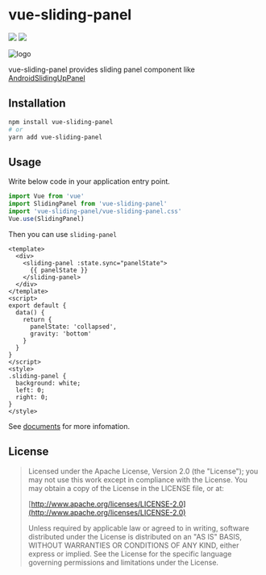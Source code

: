 # vue-sliding-panel
![](https://badge.fury.io/js/vue-sliding-panel.svg)
![](https://img.shields.io/npm/l/vue-sliding-panel)

![logo](https://user-images.githubusercontent.com/17082836/63780877-cb199300-c923-11e9-9404-04b19c66c959.png)

vue-sliding-panel provides sliding panel component like [AndroidSlidingUpPanel](https://github.com/umano/AndroidSlidingUpPanel)

##  Installation

```bash
npm install vue-sliding-panel
# or
yarn add vue-sliding-panel
```


## Usage

Write below code in your application entry point.

```javascript
import Vue from 'vue'
import SlidingPanel from 'vue-sliding-panel'
import 'vue-sliding-panel/vue-sliding-panel.css'
Vue.use(SlidingPanel)
```

Then you can use `sliding-panel`

```vue
<template>
  <div>
    <sliding-panel :state.sync="panelState">
      {{ panelState }}
    </sliding-panel>
  </div>
</template>
<script>
export default {
  data() {
    return {
      panelState: 'collapsed',
      gravity: 'bottom'
    }
  }
}
</script>
<style>
.sliding-panel {
  background: white;
  left: 0;
  right: 0;
}
</style>
```

See [documents](https://vue-sliding-panel.siy.space) for more infomation.

## License

> Licensed under the Apache License, Version 2.0 (the "License");
> you may not use this work except in compliance with the License.
> You may obtain a copy of the License in the LICENSE file, or at:
>
>  [http://www.apache.org/licenses/LICENSE-2.0](http://www.apache.org/licenses/LICENSE-2.0)
>
> Unless required by applicable law or agreed to in writing, software
> distributed under the License is distributed on an "AS IS" BASIS,
> WITHOUT WARRANTIES OR CONDITIONS OF ANY KIND, either express or implied.
> See the License for the specific language governing permissions and
> limitations under the License.

